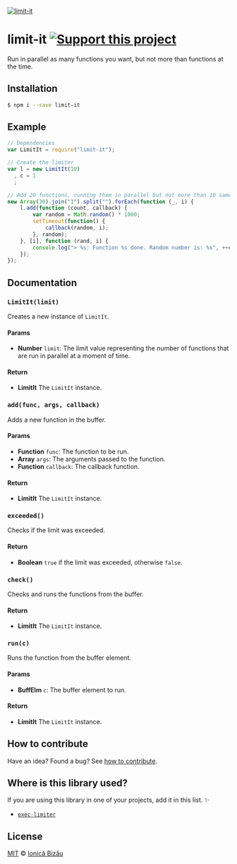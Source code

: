 [![limit-it](http://i.imgur.com/4UoX6DL.png)](#)

# limit-it [![Support this project][donate-now]][paypal-donations]

Run in parallel as many functions you want, but not more than <x> functions at the time.

## Installation

```sh
$ npm i --save limit-it
```

## Example

```js
// Dependencies
var LimitIt = require("limit-it");

// Create the limiter
var l = new LimitIt(10)
  , c = 1
  ;

// Add 20 functions, running them in parallel but not more than 10 same time
new Array(30).join("1").split("").forEach(function (_, i) {
    l.add(function (count, callback) {
        var random = Math.random() * 1000;
        setTimeout(function() {
            callback(random, i);
        }, random);
    }, [i], function (rand, i) {
        console.log("> %s: Function %s done. Random number is: %s", ++c, i, rand);
    });
});
```

## Documentation

### `LimitIt(limit)`
Creates a new instance of `LimitIt`.

#### Params
- **Number** `limit`: The limit value representing the number of functions that are run in parallel at a moment of time.

#### Return
- **LimitIt** The `LimitIt` instance.

### `add(func, args, callback)`
Adds a new function in the buffer.

#### Params
- **Function** `func`: The function to be run.
- **Array** `args`: The arguments passed to the function.
- **Function** `callback`: The callback function.

#### Return
- **LimitIt** The `LimitIt` instance.

### `exceeded()`
Checks if the limit was exceeded.

#### Return
- **Boolean** `true` if the limit was exceeded, otherwise `false`.

### `check()`
Checks and runs the functions from the buffer.

#### Return
- **LimitIt** The `LimitIt` instance.

### `run(c)`
Runs the function from the buffer element.

#### Params
- **BuffElm** `c`: The buffer element to run.

#### Return
- **LimitIt** The `LimitIt` instance.

## How to contribute
Have an idea? Found a bug? See [how to contribute][contributing].

## Where is this library used?
If you are using this library in one of your projects, add it in this list. :sparkles:

 - [`exec-limiter`](https://github.com/IonicaBizau/node-exec-limiter)

## License

[MIT][license] © [Ionică Bizău][website]

[paypal-donations]: https://www.paypal.com/cgi-bin/webscr?cmd=_s-xclick&hosted_button_id=RVXDDLKKLQRJW
[donate-now]: http://i.imgur.com/6cMbHOC.png

[license]: http://showalicense.com/?fullname=Ionic%C4%83%20Biz%C4%83u%20%3Cbizauionica%40gmail.com%3E%20(http%3A%2F%2Fionicabizau.net)&year=2015#license-mit
[website]: http://ionicabizau.net
[contributing]: /CONTRIBUTING.md
[docs]: /DOCUMENTATION.md